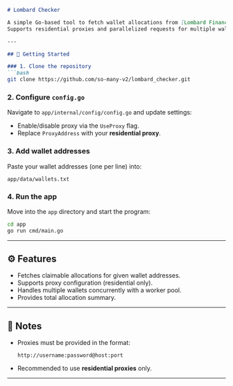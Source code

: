 ````markdown
# Lombard Checker

A simple Go-based tool to fetch wallet allocations from [Lombard Finance](https://lombard.finance) claim API.  
Supports residential proxies and parallelized requests for multiple wallets.  

---

## 🚀 Getting Started

### 1. Clone the repository
```bash
git clone https://github.com/so-many-v2/lombard_checker.git
````

### 2. Configure `config.go`

Navigate to `app/internal/config/config.go` and update settings:

* Enable/disable proxy via the `UseProxy` flag.
* Replace `ProxyAddress` with your **residential proxy**.

### 3. Add wallet addresses

Paste your wallet addresses (one per line) into:

```
app/data/wallets.txt
```

### 4. Run the app

Move into the `app` directory and start the program:

```bash
cd app
go run cmd/main.go
```

---

## ⚙️ Features

* Fetches claimable allocations for given wallet addresses.
* Supports proxy configuration (residential only).
* Handles multiple wallets concurrently with a worker pool.
* Provides total allocation summary.

---

## 📌 Notes

* Proxies must be provided in the format:

  ```
  http://username:password@host:port
  ```
* Recommended to use **residential proxies** only.

---

